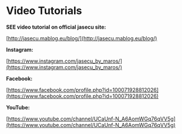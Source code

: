 # Video Tutorials

**SEE video tutorial on official jasecu site:**

 [http://jasecu.mablog.eu/blog/](http://jasecu.mablog.eu/blog/)

**Instagram:**

[https://www.instagram.com/jasecu_by_maros/](https://www.instagram.com/jasecu_by_maros/)

**Facebook:**

[https://www.facebook.com/profile.php?id=100071928812026](https://www.facebook.com/profile.php?id=100071928812026)

**YouTube:**

[https://www.youtube.com/channel/UCaUnf-N_A6AomWGq76qVV5g](https://www.youtube.com/channel/UCaUnf-N_A6AomWGq76qVV5g)

<br/><br/>


